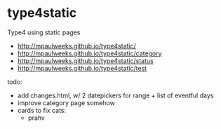 # type4static
Type4 using static pages

- http://mpaulweeks.github.io/type4static/
- http://mpaulweeks.github.io/type4static/category
- http://mpaulweeks.github.io/type4static/status
- http://mpaulweeks.github.io/type4static/test

todo:
- add changes.html, w/ 2 datepickers for range + list of eventful days
- improve category page somehow
- cards to fix cats:
    - prahv